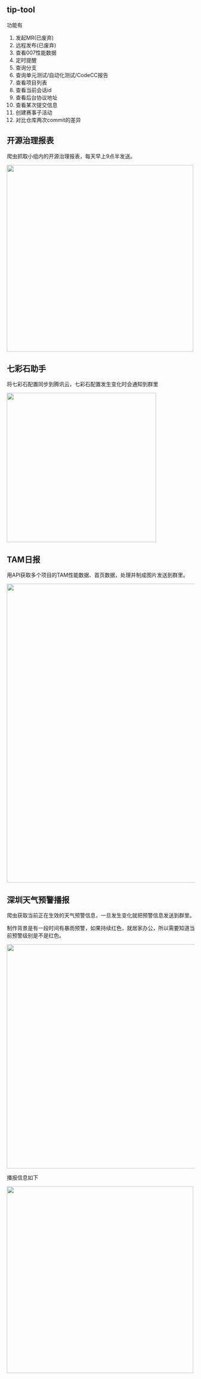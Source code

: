 ## tip-tool

功能有

1. 发起MR(已废弃)
2. 远程发布(已废弃)
3. 查看007性能数据
4. 定时提醒
5. 查询分支
6. 查询单元测试/自动化测试/CodeCC报告
7. 查看项目列表
8. 查看当前会话id
9. 查看后台协议地址
10. 查看某次提交信息
11. 创建赛事子活动
12. 对比仓库两次commit的差异

## 开源治理报表

爬虫抓取小组内的开源治理报表，每天早上9点半发送。

<img src="https://km.woa.com/gkm/api/img/cos-file-url?url=https%3A%2F%2Fkm-pro-1258638997.cos.ap-guangzhou.myqcloud.com%2Ffiles%2Fphotos%2Fpictures%2F202206%2F1655000060-9493-62a54bfce7c95-575941.png&is_redirect=1" width="500" />


## 七彩石助手

将七彩石配置同步到腾讯云，七彩石配置发生变化时会通知到群里

<img src="https://km.woa.com/gkm/api/img/cos-file-url?url=https%3A%2F%2Fkm-pro-1258638997.cos.ap-guangzhou.myqcloud.com%2Ffiles%2Fphotos%2Fpictures%2F202206%2F1654999564-7648-62a54a0cbabc1-96264.png&is_redirect=1"  width="400" />

## TAM日报

用API获取多个项目的TAM性能数据、首页数据，处理并制成图片发送到群里。


<img src="https://km.woa.com/gkm/api/img/cos-file-url?url=https%3A%2F%2Fkm-pro-1258638997.cos.ap-guangzhou.myqcloud.com%2Ffiles%2Fphotos%2Fpictures%2F202206%2F1654999401-866-62a54969d3736-121806.png&is_redirect=1"  width="800" />


## 深圳天气预警播报

爬虫获取当前正在生效的天气预警信息，一旦发生变化就把预警信息发送到群里。

制作背景是有一段时间有暴雨预警，如果持续红色，就居家办公，所以需要知道当前预警级别是不是红色。



<img src="https://km.woa.com/gkm/api/img/cos-file-url?url=https%3A%2F%2Fkm-pro-1258638997.cos.ap-guangzhou.myqcloud.com%2Ffiles%2Fphotos%2Fpictures%2F202206%2F1654998833-3227-62a547314ecb8-113915.png&is_redirect=1" width="600" />

播报信息如下


<img src="https://km.woa.com/gkm/api/img/cos-file-url?url=https%3A%2F%2Fkm-pro-1258638997.cos.ap-guangzhou.myqcloud.com%2Ffiles%2Fphotos%2Fpictures%2F202206%2F1654998869-0952-62a5475517458-449464.png&is_redirect=1" width="500" />



